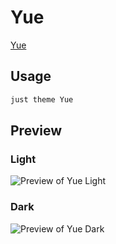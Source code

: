 # Yue

[Yue](https://twitter.com/notgixo)

## Usage

```bash
just theme Yue
```

## Preview

### Light

![Preview of Yue Light](preview-light.png)

### Dark

![Preview of Yue Dark](preview-dark.png)
